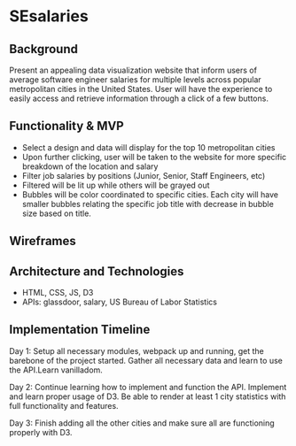 # SEsalaries

## Background

Present an appealing data visualization website that inform users of average software engineer salaries for multiple levels across popular metropolitan cities in the United States. User will have the experience to easily access and retrieve information through a click of a few buttons. 

## Functionality & MVP

* Select a design and data will display for the top 10 metropolitan cities  
* Upon further clicking, user will be taken to the website for more specific breakdown of the location and salary
* Filter job salaries by positions (Junior, Senior, Staff Engineers, etc) 
* Filtered will be lit up while others will be grayed out 
* Bubbles will be color coordinated to specific cities. Each city will have smaller bubbles relating the specific job title   with decrease in bubble size based on title. 

## Wireframes


## Architecture and Technologies

* HTML, CSS, JS, D3
* APIs: glassdoor, salary, US Bureau of Labor Statistics

## Implementation Timeline

Day 1: Setup all necessary modules, webpack up and running, get the barebone of the project started. Gather all necessary data and learn to use the API.Learn vanilladom.

Day 2:  Continue learning how to implement and function the API. Implement and learn proper usage of D3. Be able to render at least 1 city statistics with full functionality and features. 

Day 3: Finish adding all the other cities and make sure all are functioning properly with D3.
